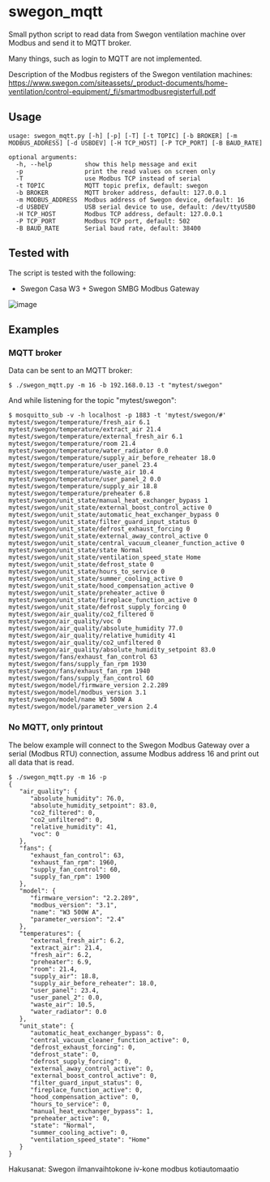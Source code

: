 # swegon_mqtt
Small python script to read data from Swegon ventilation machine over Modbus and send it to MQTT broker.

Many things, such as login to MQTT are not implemented.

Description of the Modbus registers of the Swegon ventilation machines:
https://www.swegon.com/siteassets/_product-documents/home-ventilation/control-equipment/_fi/smartmodbusregisterfull.pdf

## Usage
```
usage: swegon_mqtt.py [-h] [-p] [-T] [-t TOPIC] [-b BROKER] [-m MODBUS_ADDRESS] [-d USBDEV] [-H TCP_HOST] [-P TCP_PORT] [-B BAUD_RATE]

optional arguments:
  -h, --help         show this help message and exit
  -p                 print the read values on screen only
  -T                 use Modbus TCP instead of serial
  -t TOPIC           MQTT topic prefix, default: swegon
  -b BROKER          MQTT broker address, default: 127.0.0.1
  -m MODBUS_ADDRESS  Modbus address of Swegon device, default: 16
  -d USBDEV          USB serial device to use, default: /dev/ttyUSB0
  -H TCP_HOST        Modbus TCP address, default: 127.0.0.1
  -P TCP_PORT        Modbus TCP port, default: 502
  -B BAUD_RATE       Serial baud rate, default: 38400
```

## Tested with

The script is tested with the following:
* Swegon Casa W3 + Swegon SMBG Modbus Gateway

![image](https://user-images.githubusercontent.com/6545027/147595589-e2195388-e810-4099-8b13-ddb21762caf6.png)

## Examples

### MQTT broker

Data can be sent to an MQTT broker:

```
$ ./swegon_mqtt.py -m 16 -b 192.168.0.13 -t "mytest/swegon"
```

And while listening for the topic "mytest/swegon":

```
$ mosquitto_sub -v -h localhost -p 1883 -t 'mytest/swegon/#'
mytest/swegon/temperature/fresh_air 6.1
mytest/swegon/temperature/extract_air 21.4
mytest/swegon/temperature/external_fresh_air 6.1
mytest/swegon/temperature/room 21.4
mytest/swegon/temperature/water_radiator 0.0
mytest/swegon/temperature/supply_air_before_reheater 18.0
mytest/swegon/temperature/user_panel 23.4
mytest/swegon/temperature/waste_air 10.4
mytest/swegon/temperature/user_panel_2 0.0
mytest/swegon/temperature/supply_air 18.8
mytest/swegon/temperature/preheater 6.8
mytest/swegon/unit_state/manual_heat_exchanger_bypass 1
mytest/swegon/unit_state/external_boost_control_active 0
mytest/swegon/unit_state/automatic_heat_exchanger_bypass 0
mytest/swegon/unit_state/filter_guard_input_status 0
mytest/swegon/unit_state/defrost_exhaust_forcing 0
mytest/swegon/unit_state/external_away_control_active 0
mytest/swegon/unit_state/central_vacuum_cleaner_function_active 0
mytest/swegon/unit_state/state Normal
mytest/swegon/unit_state/ventilation_speed_state Home
mytest/swegon/unit_state/defrost_state 0
mytest/swegon/unit_state/hours_to_service 0
mytest/swegon/unit_state/summer_cooling_active 0
mytest/swegon/unit_state/hood_compensation_active 0
mytest/swegon/unit_state/preheater_active 0
mytest/swegon/unit_state/fireplace_function_active 0
mytest/swegon/unit_state/defrost_supply_forcing 0
mytest/swegon/air_quality/co2_filtered 0
mytest/swegon/air_quality/voc 0
mytest/swegon/air_quality/absolute_humidity 77.0
mytest/swegon/air_quality/relative_humidity 41
mytest/swegon/air_quality/co2_unfiltered 0
mytest/swegon/air_quality/absolute_humidity_setpoint 83.0
mytest/swegon/fans/exhaust_fan_control 63
mytest/swegon/fans/supply_fan_rpm 1930
mytest/swegon/fans/exhaust_fan_rpm 1940
mytest/swegon/fans/supply_fan_control 60
mytest/swegon/model/firmware_version 2.2.289
mytest/swegon/model/modbus_version 3.1
mytest/swegon/model/name W3 500W A
mytest/swegon/model/parameter_version 2.4
```

### No MQTT, only printout

The below example will connect to the Swegon Modbus Gateway over a serial (Modbus RTU) connection, assume Modbus address 16 and print out all data that is read.

```
$ ./swegon_mqtt.py -m 16 -p
{
   "air_quality": {
      "absolute_humidity": 76.0,
      "absolute_humidity_setpoint": 83.0,
      "co2_filtered": 0,
      "co2_unfiltered": 0,
      "relative_humidity": 41,
      "voc": 0
   },
   "fans": {
      "exhaust_fan_control": 63,
      "exhaust_fan_rpm": 1960,
      "supply_fan_control": 60,
      "supply_fan_rpm": 1900
   },
   "model": {
      "firmware_version": "2.2.289",
      "modbus_version": "3.1",
      "name": "W3 500W A",
      "parameter_version": "2.4"
   },
   "temperatures": {
      "external_fresh_air": 6.2,
      "extract_air": 21.4,
      "fresh_air": 6.2,
      "preheater": 6.9,
      "room": 21.4,
      "supply_air": 18.8,
      "supply_air_before_reheater": 18.0,
      "user_panel": 23.4,
      "user_panel_2": 0.0,
      "waste_air": 10.5,
      "water_radiator": 0.0
   },
   "unit_state": {
      "automatic_heat_exchanger_bypass": 0,
      "central_vacuum_cleaner_function_active": 0,
      "defrost_exhaust_forcing": 0,
      "defrost_state": 0,
      "defrost_supply_forcing": 0,
      "external_away_control_active": 0,
      "external_boost_control_active": 0,
      "filter_guard_input_status": 0,
      "fireplace_function_active": 0,
      "hood_compensation_active": 0,
      "hours_to_service": 0,
      "manual_heat_exchanger_bypass": 1,
      "preheater_active": 0,
      "state": "Normal",
      "summer_cooling_active": 0,
      "ventilation_speed_state": "Home"
   }
}
```

Hakusanat: Swegon ilmanvaihtokone iv-kone modbus kotiautomaatio

